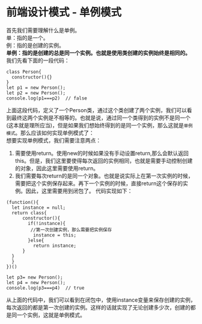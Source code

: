 # 前端设计模式 - 单例模式
首先我们需要理解什么是单例。  
单：指的是一个。  
例：指的是创建的实例。  
**单例：指的是创建的总是同一个实例。也就是使用类创建的实例始终是相同的。**  
我们先看下面的一段代码：
```
class Person{
  constructor(){}
}
let p1 = new Person();
let p2 = new Person();
console.log(p1===p2)  // false
```
上面这段代码，定义了一个Person类，通过这个类创建了两个实例，我们可以看到最终这两个实例是不相等的。也就是说，通过同一个类得到的实例不是同一个(这本就是理所应当)，但是如果我们想始终得到的是同一个实例，那么这就是`单例模式`。那么应该如何实现单例模式了：  
想要实现单例模式，我们需要注意两点：
1. 需要使用return。使用new的时候如果没有手动设置return,那么会默认返回this。但是，我们这里要使得每次返回的实例相同，也就是需要手动控制创建的对象，因此这里需要使用return。
2. 我们需要每次return的是同一个对象。也就是说实际上在第一次实例的时候，需要把这个实例保存起来。再下一个实例的时候，直接return这个保存的实例。因此，这里需要用到闭包了。
代码实现如下：
```
(function(){
  let instance = null;
  return class{
      constructor(){
        if(!instance){
         //第一次创建实例，那么需要把实例保存
          instance = this;
        }else{
          return instance;
      }
  }
  }
})()

let p3= new Person();
let p4 = new Person();
console.log(p3===p4)  // true
```
从上面的代码中，我们可以看到在闭包中，使用instance变量来保存创建的实例，每次返回的都是第一次创建的实例。这样的话就实现了无论创建多少次，创建的都是同一个实例，这就是单例模式。

